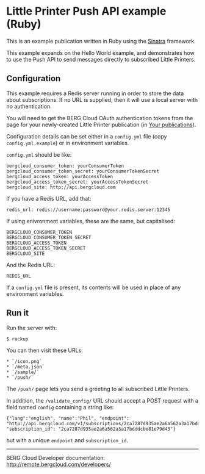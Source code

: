 # Little Printer Push API example (Ruby)

This is an example publication written in Ruby using the [Sinatra](http://www.sinatrarb.com/) framework.

This example expands on the Hello World example, and demonstrates how to use the Push API to send messages directly to subscribed Little Printers.


## Configuration

This example requires a Redis server running in order to store the data about subscriptions. If no URL is supplied, then it will use a local server with no authentication.

You will need to get the BERG Cloud OAuth authentication tokens from the page for your newly-created Little Printer publication (in [Your publications](http://remote.bergcloud.com/developers/publications/)).

Configuration details can be set either in a `config.yml` file (copy `config.yml.example`) or in environment variables.

`config.yml` should be like:

	bergcloud_consumer_token: yourConsumerToken
	bergcloud_consumer_token_secret: yourConsumerTokenSecret
	bergcloud_access_token: yourAccessToken
	bergcloud_access_token_secret: yourAccessTokenSecret
	bergcloud_site: http://api.bergcloud.com

If you have a Redis URL, add that:

	redis_url: redis://username:password@your.redis.server:12345

If using enivronment variables, these are the same, but capitalised:
	
	BERGCLOUD_CONSUMER_TOKEN
	BERGCLOUD_CONSUMER_TOKEN_SECRET
	BERGCLOUD_ACCESS_TOKEN
	BERGCLOUD_ACCESS_TOKEN_SECRET
	BERGCLOUD_SITE

And the Redis URL:

	REDIS_URL

If a `config.yml` file is present, its contents will be used in place of any environment variables.

## Run it

Run the server with:

	$ rackup

You can then visit these URLs:

	* `/icon.png`
	* `/meta.json`
	* `/sample/`
	* `/push/`

The `/push/` page lets you send a greeting to all subscribed Little Printers.

In addition, the `/validate_config/` URL should accept a POST request with a field named `config` containing a string like:

	{"lang":"english", "name":"Phil", "endpoint": "http://api.bergcloud.com/v1/subscriptions/2ca7287d935ae2a6a562a3a17bdddcbe81e79d43/publish", "subscription_id": "2ca7287d935ae2a6a562a3a17bdddcbe81e79d43"}

but with a unique `endpoint` and `subscription_id`.


----

BERG Cloud Developer documentation: http://remote.bergcloud.com/developers/

